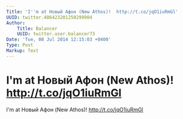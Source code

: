```yaml
---
Title: 'I''m at Новый Афон (New Athos)!  http://t.co/jqO1iuRmGl'
UUID: twitter.486423201250299904
Author:
    Title: Balancer
    UUID: twitter.user.balancer73
Date: 'Tue, 08 Jul 2014 12:15:03 +0400'
Type: Post
Markup: Text
---
```


# I'm at Новый Афон (New Athos)!  http://t.co/jqO1iuRmGl

I'm at Новый Афон (New Athos)!  http://t.co/jqO1iuRmGl